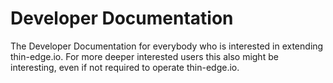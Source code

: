 # Developer Documentation
The Developer Documentation for everybody who is interested in extending thin-edge.io. For more deeper interested users this also might be interesting, even if not required to operate thin-edge.io.

